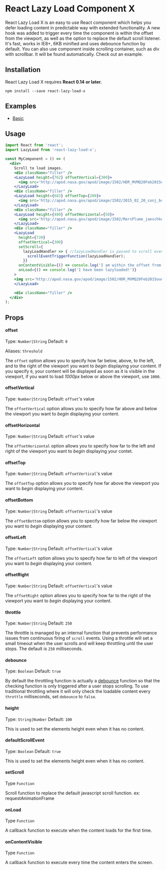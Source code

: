 React Lazy Load Component X
=========================

React Lazy Load X is an easy to use React component which helps you defer loading content in predictable way with extended functionality. A new hook was added to trigger every time the component is within the offset from the viewport, as well as the option to replace the default scroll listener.  It's fast, works in IE8+, 6KB minified and uses debounce function by default. You can also use component inside scrolling container, such as div with scrollbar. It will be found automatically. Check out an example.

## Installation
React Lazy Load X requires  **React 0.14 or later.**

```
npm install --save react-lazy-load-x
```

## Examples
* [Basic](https://github.com/markology/react-lazy-load-x/tree/master/examples/basic)

## Usage

```jsx
import React from 'react';
import LazyLoad from 'react-lazy-load-x';

const MyComponent = () => (
  <div>
    Scroll to load images.
    <div className="filler" />
    <LazyLoad height={762} offsetVertical={300}>
      <img src='http://apod.nasa.gov/apod/image/1502/HDR_MVMQ20Feb2015ouellet1024.jpg' />
    </LazyLoad>
    <div className="filler" />
    <LazyLoad height={683} offsetTop={200}>
      <img src='http://apod.nasa.gov/apod/image/1502/2015_02_20_conj_bourque1024.jpg' />
    </LazyLoad>
    <div className="filler" />
    <LazyLoad height={480} offsetHorizontal={50}>
      <img src='http://apod.nasa.gov/apod/image/1502/MarsPlume_jaeschke_480.gif' />
    </LazyLoad>
    <div className="filler" />
    <LazyLoad
      height={720}
      offsetVertical={300}
      setScroll={
        lazyLoadHandler => { //lazyLoadHandler is passed to scroll event and is called every event trigger
          scrollEventTriggerFunction(lazyLoadHandler);
        }}
      onContentVisible={() => console.log('I am within the offset from the viewport!')}
      onLoad={() => console.log('I have been lazyloaded!')}
    >
    <img src='http://apod.nasa.gov/apod/image/1502/HDR_MVMQ20Feb2015ouellet1024.jpg' />
    </LazyLoad>

    <div className="filler" />
  </div>
);
```

## Props

#### offset
Type: `Number|String` Default: `0`

Aliases: `threshold`

The `offset` option allows you to specify how far below, above, to the left, and to the right of the viewport you want to _begin_ displaying your content. If you specify `0`, your content will be displayed as soon as it is visible in the viewport, if you want to load _1000px_ below or above the viewport, use `1000`.

#### offsetVertical
Type: `Number|String` Default: `offset`'s value

The `offsetVertical` option allows you to specify how far above and below the viewport you want to _begin_ displaying your content.

#### offsetHorizontal
Type: `Number|String` Default: `offset`'s value

The `offsetHorizontal` option allows you to specify how far to the left and right of the viewport you want to _begin_ displaying your contet.

#### offsetTop
Type: `Number|String` Default: `offsetVertical`'s value

The `offsetTop` option allows you to specify how far above the viewport you want to _begin_ displaying your content.

#### offsetBottom
Type: `Number|String` Default: `offsetVertical`'s value

The `offsetBottom` option allows you to specify how far below the viewport you want to _begin_ displaying your content.

#### offsetLeft
Type: `Number|String` Default: `offsetVertical`'s value

The `offsetLeft` option allows you to specify how far to left of the viewport you want to _begin_ displaying your content.

#### offsetRight
Type: `Number|String` Default: `offsetVertical`'s value

The `offsetRight` option allows you to specify how far to the right of the viewport you want to _begin_ displaying your content.

#### throttle
Type: `Number|String` Default: `250`

The throttle is managed by an internal function that prevents performance issues from continuous firing of `scroll` events. Using a throttle will set a small timeout when the user scrolls and will keep throttling until the user stops. The default is `250` milliseconds.

#### debounce
Type: `Boolean` Default: `true`

By default the throttling function is actually a [debounce](https://lodash.com/docs#debounce) function so that the checking function is only triggered after a user stops scrolling. To use traditional throttling where it will only check the loadable content every `throttle` milliseconds, set `debounce` to `false`.

#### height
Type: `String|Number` Default: `100`

This is used to set the elements height even when it has no content.

#### defaultScrollEvent
Type: `Boolean` Default: `true`

This is used to set the elements height even when it has no content.

#### setScroll
Type `Function`

Scroll function to replace the default javascript scroll function. ex: requestAnimationFrame

#### onLoad
Type `Function`

A callback function to execute when the content loads for the first time.

#### onContentVisible
Type `Function`

A callback function to execute every time the content enters the screen.
